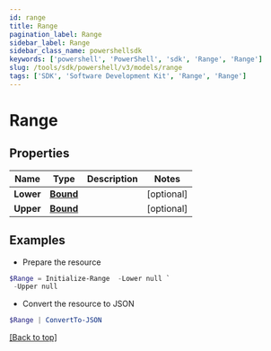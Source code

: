 ```yaml
---
id: range
title: Range
pagination_label: Range
sidebar_label: Range
sidebar_class_name: powershellsdk
keywords: ['powershell', 'PowerShell', 'sdk', 'Range', 'Range']
slug: /tools/sdk/powershell/v3/models/range
tags: ['SDK', 'Software Development Kit', 'Range', 'Range']
---
```


# Range

## Properties

| Name      | Type               | Description | Notes      |
| --------- | ------------------ | ----------- | ---------- |
| **Lower** | [**Bound**](bound) |             | [optional] |
| **Upper** | [**Bound**](bound) |             | [optional] |

## Examples

- Prepare the resource

```powershell
$Range = Initialize-Range  -Lower null `
 -Upper null
```

- Convert the resource to JSON

```powershell
$Range | ConvertTo-JSON
```

[[Back to top]](#)
